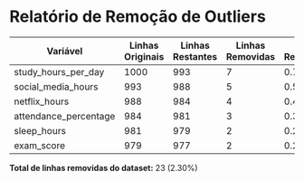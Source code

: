 # Relatório de Remoção de Outliers

| Variável | Linhas Originais | Linhas Restantes | Linhas Removidas | % Removida |
|----------|------------------|------------------|------------------|------------|
| study_hours_per_day | 1000 | 993 | 7 | 0.7% |
| social_media_hours | 993 | 988 | 5 | 0.5% |
| netflix_hours | 988 | 984 | 4 | 0.4% |
| attendance_percentage | 984 | 981 | 3 | 0.3% |
| sleep_hours | 981 | 979 | 2 | 0.2% |
| exam_score | 979 | 977 | 2 | 0.2% |

**Total de linhas removidas do dataset:** 23 (2.30%)
